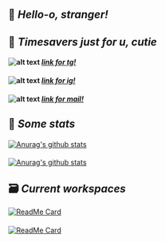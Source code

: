## 👋 _Hello-o, stranger!_ 

## 📑 _Timesavers just for u, cutie_
#### ![alt text](https://cdns.iconmonstr.com/wp-content/assets/preview/2018/240/iconmonstr-telegram-1.png) [*link for tg!*](https://t.me/mrrlanie)
#### ![alt text](https://ddo0fzhfvians.cloudfront.net/uploads/icons/png/8928713601566470606-20.png) [*link for ig!*](https://www.instagram.com/mrrlanie/)
#### ![alt text](https://ddo0fzhfvians.cloudfront.net/uploads/icons/png/14887640061543238901-20.png) [*link for mail!*](mailto:mrr.wrk@gmail.com)
## 💾 _Some stats_
#### 
[![Anurag's github stats](https://github-readme-stats.vercel.app/api?username=mrrlanie&show_icons=true&theme=gotham)](https://github.com/anuraghazra/github-readme-stats)
#### 
[![Anurag's github stats](https://github-readme-stats.vercel.app/api/top-langs/?username=mrrlanie&show_icons=true&theme=gotham&layout=compact)](https://github.com/anuraghazra/github-readme-stats)
## 🗃️ _Current workspaces_
[![ReadMe Card](https://github-readme-stats.vercel.app/api/pin/?username=mrrlanie&show_owner=true&repo=cpp-second-cource&theme=gotham)](https://github.com/mrrlanie/cpp-second-cource)
####
[![ReadMe Card](https://github-readme-stats.vercel.app/api/pin/?username=mesenev&show_owner=true&repo=lms&theme=gotham)](https://github.com/mesenev/lms)


<!-- 
ty Semen (aka @princepepper) for idea! 
mwah <3
-->
